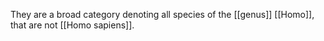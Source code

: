 They are a broad category denoting all species of the [[genus]] [[Homo]], that are not [[Homo sapiens]].